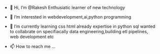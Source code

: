 - 👋 Hi, I’m @Rakesh Enthusiatic learner of new technology
- 👀 I’m interested in webdevelopment,ai,python programming
- 🌱 I’m currently learning css html already expertise in python sql wanted to collabrate on specifiacally data engineering,building etl pipelines, web development etc

- 📫 How to reach me ...

<!---
Rakeshd3/Rakeshd3 is a ✨ special ✨ repository because its `README.md` (this file) appears on your GitHub profile.
You can click the Preview link to take a look at your changes.
--->
